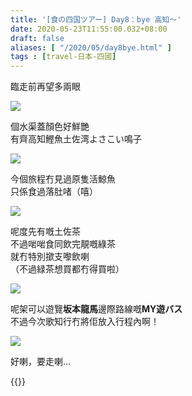 ```yaml
---
title: '[食の四国ツアー] Day8：bye 高知～'
date: 2020-05-23T11:55:00.032+08:00
draft: false
aliases: [ "/2020/05/day8bye.html" ]
tags : [travel-日本-四國]
---
```


臨走前再望多兩眼

![](/images/shikoku8i.jpg)

個水渠蓋顏色好鮮艷  
有齊高知鰹魚土佐湾よさこい鳴子

![](/images/shikoku8i1.jpg)

今個旅程冇見過原隻活鯨魚  
只係食過落肚啫（嘻）

![](/images/shikoku8i2.jpg)

呢度先有嘅土佐茶  
不過啱啱食同飲完靚嘅綠茶  
就冇特別撳支嚟飲喇  
（不過緑茶想買都冇得買啦）

![](/images/shikoku8i3.jpg)

呢架可以遊覽**坂本龍馬**邊際路線嘅**MY遊バス**  
不過今次歌知行冇將佢放入行程內啊！

![](/images/shikoku8i4.jpg)

好喇，要走喇...

  

  

{{<shikoku>}}
